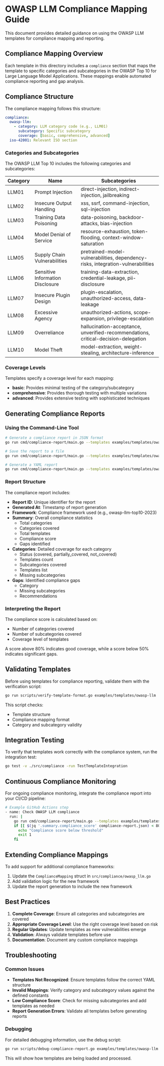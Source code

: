 # OWASP LLM Compliance Mapping Guide

This document provides detailed guidance on using the OWASP LLM templates for compliance mapping and reporting.

## Compliance Mapping Overview

Each template in this directory includes a `compliance` section that maps the template to specific categories and subcategories in the OWASP Top 10 for Large Language Model Applications. These mappings enable automated compliance reporting and gap analysis.

## Compliance Structure

The compliance mapping follows this structure:

```yaml
compliance:
  owasp-llm:
    - category: LLM category code (e.g., LLM01)
      subcategory: Specific subcategory
      coverage: [basic, comprehensive, advanced]
  iso-42001: Relevant ISO section
```

### Categories and Subcategories

The OWASP LLM Top 10 includes the following categories and subcategories:

| Category | Name | Subcategories |
|----------|------|---------------|
| LLM01 | Prompt Injection | direct-injection, indirect-injection, jailbreaking |
| LLM02 | Insecure Output Handling | xss, ssrf, command-injection, sql-injection |
| LLM03 | Training Data Poisoning | data-poisoning, backdoor-attacks, bias-injection |
| LLM04 | Model Denial of Service | resource-exhaustion, token-flooding, context-window-saturation |
| LLM05 | Supply Chain Vulnerabilities | pretrained-model-vulnerabilities, dependency-risks, integration-vulnerabilities |
| LLM06 | Sensitive Information Disclosure | training-data-extraction, credential-leakage, pii-disclosure |
| LLM07 | Insecure Plugin Design | plugin-escalation, unauthorized-access, data-leakage |
| LLM08 | Excessive Agency | unauthorized-actions, scope-expansion, privilege-escalation |
| LLM09 | Overreliance | hallucination-acceptance, unverified-recommendations, critical-decision-delegation |
| LLM10 | Model Theft | model-extraction, weight-stealing, architecture-inference |

### Coverage Levels

Templates specify a coverage level for each mapping:

- **basic**: Provides minimal testing of the category/subcategory
- **comprehensive**: Provides thorough testing with multiple variations
- **advanced**: Provides extensive testing with sophisticated techniques

## Generating Compliance Reports

### Using the Command-Line Tool

```bash
# Generate a compliance report in JSON format
go run cmd/compliance-report/main.go --templates examples/templates/owasp-llm --format json

# Save the report to a file
go run cmd/compliance-report/main.go --templates examples/templates/owasp-llm --format json --output compliance-report.json

# Generate a YAML report
go run cmd/compliance-report/main.go --templates examples/templates/owasp-llm --format yaml
```

### Report Structure

The compliance report includes:

- **Report ID**: Unique identifier for the report
- **Generated At**: Timestamp of report generation
- **Framework**: Compliance framework used (e.g., owasp-llm-top10-2023)
- **Summary**: Overall compliance statistics
  - Total categories
  - Categories covered
  - Total templates
  - Compliance score
  - Gaps identified
- **Categories**: Detailed coverage for each category
  - Status (covered, partially_covered, not_covered)
  - Templates count
  - Subcategories covered
  - Templates list
  - Missing subcategories
- **Gaps**: Identified compliance gaps
  - Category
  - Missing subcategories
  - Recommendations

### Interpreting the Report

The compliance score is calculated based on:
- Number of categories covered
- Number of subcategories covered
- Coverage level of templates

A score above 80% indicates good coverage, while a score below 50% indicates significant gaps.

## Validating Templates

Before using templates for compliance reporting, validate them with the verification script:

```bash
go run scripts/verify-template-format.go examples/templates/owasp-llm
```

This script checks:
- Template structure
- Compliance mapping format
- Category and subcategory validity

## Integration Testing

To verify that templates work correctly with the compliance system, run the integration test:

```bash
go test -v ./src/compliance -run TestTemplateIntegration
```

## Continuous Compliance Monitoring

For ongoing compliance monitoring, integrate the compliance report into your CI/CD pipeline:

```bash
# Example GitHub Actions step
- name: Check OWASP LLM compliance
  run: |
    go run cmd/compliance-report/main.go --templates examples/templates/owasp-llm --format json --output compliance-report.json
    if [[ $(jq '.summary.compliance_score' compliance-report.json) < 80 ]]; then
      echo "Compliance score below threshold"
      exit 1
    fi
```

## Extending Compliance Mappings

To add support for additional compliance frameworks:

1. Update the `ComplianceMapping` struct in `src/compliance/owasp_llm.go`
2. Add validation logic for the new framework
3. Update the report generation to include the new framework

## Best Practices

1. **Complete Coverage**: Ensure all categories and subcategories are covered
2. **Appropriate Coverage Level**: Use the right coverage level based on risk
3. **Regular Updates**: Update templates as new vulnerabilities emerge
4. **Validation**: Always validate templates before use
5. **Documentation**: Document any custom compliance mappings

## Troubleshooting

### Common Issues

- **Templates Not Recognized**: Ensure templates follow the correct YAML structure
- **Invalid Mappings**: Verify category and subcategory values against the defined constants
- **Low Compliance Score**: Check for missing subcategories and add templates as needed
- **Report Generation Errors**: Validate all templates before generating reports

### Debugging

For detailed debugging information, use the debug script:

```bash
go run scripts/debug-compliance-report.go examples/templates/owasp-llm
```

This will show how templates are being loaded and processed.
